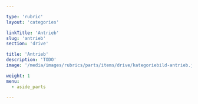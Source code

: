 ```yaml
---

type: 'rubric'
layout: 'categories'

linkTitle: 'Antrieb'
slug: 'antrieb'
section: 'drive'

title: 'Antrieb'
description: 'TODO'
image: '/media/images/rubrics/parts/items/drive/kategoriebild-antrieb.jpg'

weight: 1
menu:
  - aside_parts  

---
```

